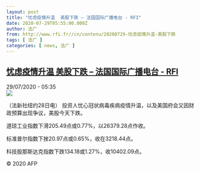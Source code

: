 ```yaml
---
layout: post
title: "忧虑疫情升温  美股下跌 – 法国国际广播电台 - RFI"
date: 2020-07-29T05:55:00.000Z
author: 法广
from: http://www.rfi.fr//cn/contenu/20200729-忧虑疫情升温-美股下跌
tags: [ 法广 ]
categories: [ news, 法广 ]
---
```

<!--1596002100000-->
[忧虑疫情升温  美股下跌 – 法国国际广播电台 - RFI](http://www.rfi.fr//cn/contenu/20200729-%E5%BF%A7%E8%99%91%E7%96%AB%E6%83%85%E5%8D%87%E6%B8%A9-%E7%BE%8E%E8%82%A1%E4%B8%8B%E8%B7%8C)
------

<div>
<div>29/07/2020 - 05:35</div><img src="https://s.rfi.fr/media/display/26d130a6-d150-11ea-bc8e-005056bf87d6/w:310/p:16x9/eco0004b.200729113501.jpg"><div class="t-content__body u-clearfix"><div class="m-interstitial"></div><p>（法新社纽约28日电）    投资人忧心冠状病毒疾病疫情升温，以及美国府会又因财政预算出现争议，美股今天下跌。</p><p>    道琼工业指数下滑205.49点或0.77%，以26379.28点作收。</p><p>    标准普尔指数下挫20.97点或0.65%，收在3218.44点。</p><p>    科技股那斯达克指数下跌134.18或1.27%，收10402.09点。</p><p class="t-copyright">© 2020 AFP</p>        </div>
</div>
